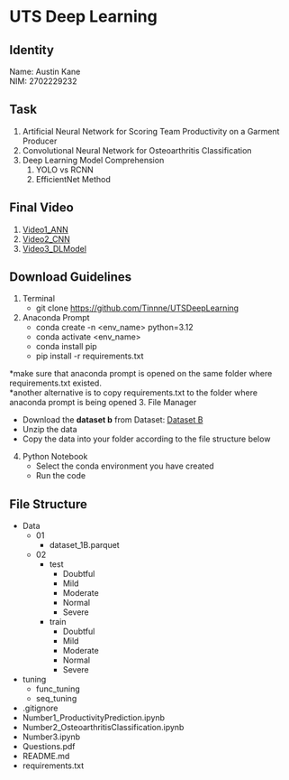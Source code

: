 # UTS Deep Learning

## Identity

Name: Austin Kane\
NIM: 2702229232

## Task

1. Artificial Neural Network for Scoring Team Productivity on a Garment Producer
2. Convolutional Neural Network for Osteoarthritis Classification
3. Deep Learning Model Comprehension
   1. YOLO vs RCNN
   2. EfficientNet Method

## Final Video

1. [Video1_ANN]()
2. [Video2_CNN]()
3. [Video3_DLModel]()

## Download Guidelines

1. Terminal
   - git clone https://github.com/Tinnne/UTSDeepLearning
2. Anaconda Prompt
   - conda create -n <env_name> python=3.12
   - conda activate <env_name>
   - conda install pip
   - pip install -r requirements.txt

\*make sure that anaconda prompt is opened on the same folder where requirements.txt existed.\
\*another alternative is to copy requirements.txt to the folder where anaconda prompt is being opened 3. File Manager

- Download the **dataset b** from Dataset: [Dataset B](https://drive.google.com/drive/folders/1pThuel6dU23CLRseKzymT4oNDUECq_c6)
- Unzip the data
- Copy the data into your folder according to the file structure below

4. Python Notebook
   - Select the conda environment you have created
   - Run the code

## File Structure

- Data
  - 01
    - dataset_1B.parquet
  - 02
    - test
      - Doubtful
      - Mild
      - Moderate
      - Normal
      - Severe
    - train
      - Doubtful
      - Mild
      - Moderate
      - Normal
      - Severe
- tuning
  - func_tuning
  - seq_tuning
- .gitignore
- Number1_ProductivityPrediction.ipynb
- Number2_OsteoarthritisClassification.ipynb
- Number3.ipynb
- Questions.pdf
- README.md
- requirements.txt

